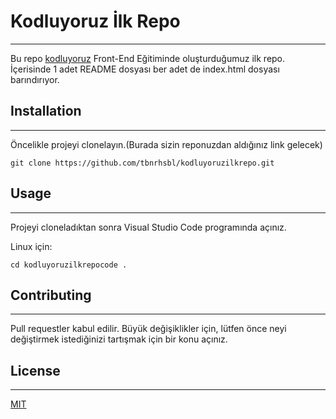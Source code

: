# Kodluyoruz İlk Repo
----

Bu repo [kodluyoruz](https//kodluyoruz.org) Front-End Eğitiminde oluşturduğumuz ilk repo. İçerisinde 1 adet README dosyası ber adet de index.html dosyası barındırıyor.

## Installation
-------------

Öncelikle projeyi clonelayın.(Burada sizin reponuzdan aldığınız link gelecek)

 ``` git clone https://github.com/tbnrhsbl/kodluyoruzilkrepo.git ```

 ## Usage 
 -------
 Projeyi cloneladıktan sonra Visual Studio Code programında açınız.

 Linux için:

 ``` cd kodluyoruzilkrepocode . ```
 

 ## Contributing
 -----
 Pull requestler kabul edilir. Büyük değişiklikler için, lütfen önce neyi değiştirmek istediğinizi tartışmak için bir konu açınız.

 ## License
 ----
 [MIT](https://choosealicense.com/licenses/mit/)

 
